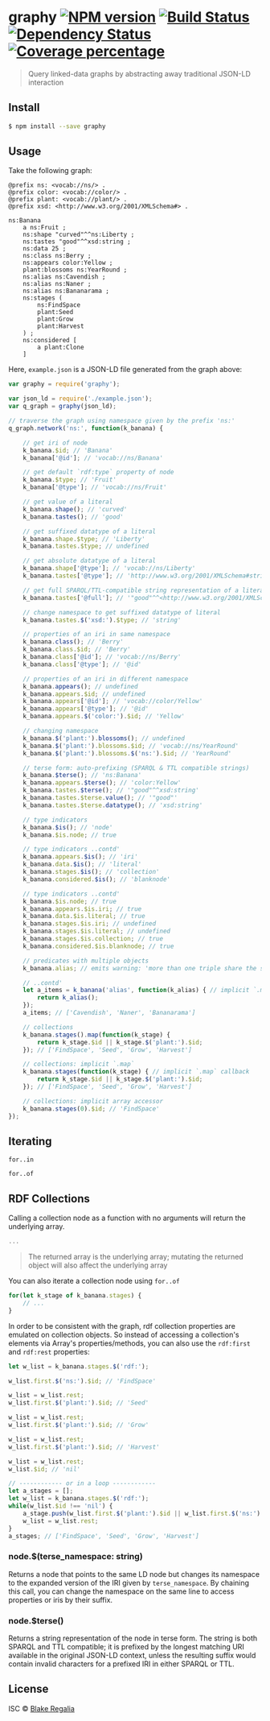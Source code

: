 # graphy [![NPM version][npm-image]][npm-url] [![Build Status][travis-image]][travis-url] [![Dependency Status][daviddm-image]][daviddm-url] [![Coverage percentage][coveralls-image]][coveralls-url]
> Query linked-data graphs by abstracting away traditional JSON-LD interaction


## Install

```sh
$ npm install --save graphy
```


## Usage

Take the following graph:
```turtle
@prefix ns: <vocab://ns/> .
@prefix color: <vocab://color/> .
@prefix plant: <vocab://plant/> .
@prefix xsd: <http://www.w3.org/2001/XMLSchema#> .

ns:Banana
	a ns:Fruit ;
	ns:shape "curved"^^ns:Liberty ;
	ns:tastes "good"^^xsd:string ;
	ns:data 25 ;
	ns:class ns:Berry ;
	ns:appears color:Yellow ;
	plant:blossoms ns:YearRound ;
	ns:alias ns:Cavendish ;
	ns:alias ns:Naner ;
	ns:alias ns:Bananarama ;
	ns:stages (
		ns:FindSpace
		plant:Seed
		plant:Grow
		plant:Harvest
	) ;
	ns:considered [
		a plant:Clone
	]
```

Here, `example.json` is a JSON-LD file generated from the graph above:
```js
var graphy = require('graphy');

var json_ld = require('./example.json');
var q_graph = graphy(json_ld);

// traverse the graph using namespace given by the prefix 'ns:'
q_graph.network('ns:', function(k_banana) {

	// get iri of node
	k_banana.$id; // 'Banana'
	k_banana['@id']; // 'vocab://ns/Banana'

	// get default `rdf:type` property of node
	k_banana.$type; // 'Fruit'
	k_banana['@type']; // 'vocab://ns/Fruit'

	// get value of a literal
	k_banana.shape(); // 'curved'
	k_banana.tastes(); // 'good'

	// get suffixed datatype of a literal
	k_banana.shape.$type; // 'Liberty'
	k_banana.tastes.$type; // undefined

	// get absolute datatype of a literal
	k_banana.shape['@type']; // 'vocab://ns/Liberty'
	k_banana.tastes['@type']; // 'http://www.w3.org/2001/XMLSchema#string'

	// get full SPARQL/TTL-compatible string representation of a literal
	k_banana.tastes['@full']; // '"good"^^<http://www.w3.org/2001/XMLSchema#string>'

	// change namespace to get suffixed datatype of literal
	k_banana.tastes.$('xsd:').$type; // 'string'

	// properties of an iri in same namespace
	k_banana.class(); // 'Berry'
	k_banana.class.$id; // 'Berry'
	k_banana.class['@id']; // 'vocab://ns/Berry'
	k_banana.class['@type']; // '@id'

	// properties of an iri in different namespace
	k_banana.appears(); // undefined
	k_banana.appears.$id; // undefined
	k_banana.appears['@id']; // 'vocab://color/Yellow'
	k_banana.appears['@type']; // '@id'
	k_banana.appears.$('color:').$id; // 'Yellow'

	// changing namespace
	k_banana.$('plant:').blossoms(); // undefined
	k_banana.$('plant:').blossoms.$id; // 'vocab://ns/YearRound'
	k_banana.$('plant:').blossoms.$('ns:').$id; // 'YearRound'

	// terse form: auto-prefixing (SPARQL & TTL compatible strings)
	k_banana.$terse(); // 'ns:Banana'
	k_banana.appears.$terse(); // 'color:Yellow'
	k_banana.tastes.$terse(); // '"good"^^xsd:string'
	k_banana.tastes.$terse.value(); // '"good"'
	k_banana.tastes.$terse.datatype(); // 'xsd:string'

	// type indicators
	k_banana.$is(); // 'node'
	k_banana.$is.node; // true

	// type indicators ..contd'
	k_banana.appears.$is(); // 'iri'
	k_banana.data.$is(); // 'literal'
	k_banana.stages.$is(); // 'collection'
	k_banana.considered.$is(); // 'blanknode'

	// type indicators ..contd'
	k_banana.$is.node; // true
	k_banana.appears.$is.iri; // true
	k_banana.data.$is.literal; // true
	k_banana.stages.$is.iri; // undefined
	k_banana.stages.$is.literal; // undefined
	k_banana.stages.$is.collection; // true
	k_banana.considered.$is.blanknode; // true

	// predicates with multiple objects
	k_banana.alias; // emits warning: 'more than one triple share the same predicate "ns:alias" with subject "ns:Banana"; By using '.alias', you are accessing any one of these triples arbitrarily'

	// ..contd'
	let a_items = k_banana('alias', function(k_alias) { // implicit `.map` callback
		return k_alias();
	});
	a_items; // ['Cavendish', 'Naner', 'Bananarama']

	// collections
	k_banana.stages().map(function(k_stage) {
		return k_stage.$id || k_stage.$('plant:').$id;
	}); // ['FindSpace', 'Seed', 'Grow', 'Harvest']

	// collections: implicit `.map`
	k_banana.stages(function(k_stage) { // implicit `.map` callback
		return k_stage.$id || k_stage.$('plant:').$id;
	}); // ['FindSpace', 'Seed', 'Grow', 'Harvest']

	// collections: implicit array accessor
	k_banana.stages(0).$id; // 'FindSpace'
});
```

## Iterating

`for..in`

`for..of`

## RDF Collections

Calling a collection node as a function with no arguments will return the underlying array.
```js
...
```
> The returned array is the underlying array; mutating the returned object will also affect the underlying array

You can also iterate a collection node using `for..of`
```js
for(let k_stage of k_banana.stages) {
	// ...
}
```

In order to be consistent with the graph, rdf collection properties are emulated on collection objects. So instead of accessing a collection's elements via Array's properties/methods, you can also use the `rdf:first` and `rdf:rest` properties:
```javascript
let w_list = k_banana.stages.$('rdf:');

w_list.first.$('ns:').$id; // 'FindSpace'

w_list = w_list.rest;
w_list.first.$('plant:').$id; // 'Seed'

w_list = w_list.rest;
w_list.first.$('plant:').$id; // 'Grow'

w_list = w_list.rest;
w_list.first.$('plant:').$id; // 'Harvest'

w_list = w_list.rest;
w_list.$id; // 'nil'

// ------------ or in a loop ------------
let a_stages = [];
let w_list = k_banana.stages.$('rdf:');
while(w_list.$id !== 'nil') {
	a_stage.push(w_list.first.$('plant:').$id || w_list.first.$('ns:').$id);
	w_list = w_list.rest;
}
a_stages; // ['FindSpace', 'Seed', 'Grow', 'Harvest']
```


### node.$(terse_namespace: string)
Returns a node that points to the same LD node but changes its namespace to the expanded version of the IRI given by `terse_namespace`. By chaining this call, you can change the namespace on the same line to access properties or iris by their suffix.

### node.$terse()
Returns a string representation of the node in terse form. The string is both SPARQL and TTL compatible; it is prefixed by the longest matching URI available in the original JSON-LD context, unless the resulting suffix would contain invalid characters for a prefixed IRI in either SPARQL or TTL.

## License

ISC © [Blake Regalia]()


[npm-image]: https://badge.fury.io/js/graphy.js.svg
[npm-url]: https://npmjs.org/package/graphy
[travis-image]: https://travis-ci.org/blake-regalia/graphy.js.svg?branch=master
[travis-url]: https://travis-ci.org/blake-regalia/graphy.js
[daviddm-image]: https://david-dm.org/blake-regalia/graphy.js.svg?theme=shields.io
[daviddm-url]: https://david-dm.org/blake-regalia/graphy.js
[coveralls-image]: https://coveralls.io/repos/blake-regalia/graphy.js/badge.svg
[coveralls-url]: https://coveralls.io/r/blake-regalia/graphy.js
